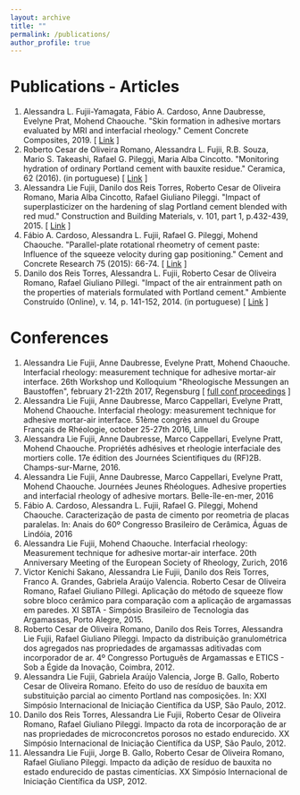 ```yaml
---
layout: archive
title: ""
permalink: /publications/
author_profile: true
---
```


# Publications - Articles
1. Alessandra L. Fujii-Yamagata, Fábio A. Cardoso, Anne Daubresse, Evelyne Prat, Mohend Chaouche. "Skin formation in adhesive mortars evaluated by MRI and interfacial rheology." Cement Concrete Composites, 2019. [ [Link](https://www.sciencedirect.com/science/article/pii/S0958946518305420) ]
2. Roberto Cesar de Oliveira Romano, Alessandra L. Fujii, R.B. Souza, Mario S. Takeashi, Rafael G. Pileggi, Maria Alba Cincotto. "Monitoring hydration of ordinary Portland cement with bauxite residue." Ceramica, 62 (2016). (in portuguese) [ [Link](http://www.scielo.br/scielo.php?script=sci_arttext&pid=S0366-69132016000300215) ]
3. Alessandra Lie Fujii, Danilo dos Reis Torres, Roberto Cesar de Oliveira Romano, Maria Alba Cincotto, Rafael Giuliano Pileggi. "Impact of superplasticizer on the hardening of slag Portland cement blended with red mud." Construction and Building Materials, v. 101, part 1, p.432-439, 2015. [ [Link](http://www.sciencedirect.com/science/article/pii/S0950061815304785) ]
4. Fábio A. Cardoso, Alessandra L. Fujii, Rafael G. Pileggi, Mohend Chaouche. "Parallel-plate rotational rheometry of cement paste: Influence of the squeeze velocity during gap positioning." Cement and Concrete Research 75 (2015): 66-74. [ [Link](http://www.sciencedirect.com/science/article/pii/S0008884615001167) ]
5. Danilo dos Reis Torres, Alessandra L. Fujii, Roberto Cesar de Oliveira Romano, Rafael Giuliano Pillegi. "Impact of the air entrainment path on the properties of materials formulated with Portland cement." Ambiente Construído (Online), v. 14, p. 141-152, 2014. (in portuguese) [ [Link](http://www.scielo.br/scielo.php?pid=S1678-86212014000200010&script=sci_arttext) ]


# Conferences
1. Alessandra Lie Fujii, Anne Daubresse, Evelyne Pratt, Mohend Chaouche. Interfacial rheology: measurement technique for adhesive mortar-air interface. 26th Workshop und Kolloquium "Rheologische Messungen an Baustoffen", february 21-22th 2017, Regensburg [ [full conf proceedings](https://tredition.de/autoren/markus-greim-17000/rheologische-messungen-an-baustoffen-2017-e-book-89985/) ] 
2. Alessandra Lie Fujii, Anne Daubresse, Marco Cappellari, Evelyne Pratt, Mohend Chaouche. Interfacial rheology: measurement technique for adhesive mortar-air interface. 51ème congrès annuel du Groupe Français de Rhéologie,  october 25-27th 2016, Lille
3. Alessandra Lie Fujii, Anne Daubresse, Marco Cappellari, Evelyne Pratt, Mohend Chaouche. Propriétés adhésives et rheologie interfaciale des mortiers colle. 17e édition des Journées Scientifiques du (RF)2B. Champs-sur-Marne, 2016.
4. Alessandra Lie Fujii, Anne Daubresse, Marco Cappellari, Evelyne Pratt, Mohend Chaouche. Journées Jeunes Rhéologues. Adhesive properties and interfacial rheology of adhesive mortars. Belle-île-en-mer, 2016
5. Fábio A. Cardoso, Alessandra L. Fujii, Rafael G. Pileggi, Mohend Chaouche. Caracterização de pasta de cimento por reometria de placas paralelas. In: Anais do 60º Congresso Brasileiro de Cerâmica, Águas de Lindóia, 2016
6. Alessandra Lie Fujii, Mohend Chaouche. Interfacial rheology: Measurement technique for adhesive mortar-air interface. 20th Anniversary Meeting of the European Society of Rheology, Zurich, 2016
7. Victor Kenichi Sakano,  Alessandra Lie Fujii, Danilo dos Reis Torres, Franco A. Grandes, Gabriela Araújo Valencia. Roberto Cesar de Oliveira Romano, Rafael Giuliano Pillegi.  Aplicação do método de squeeze flow sobre bloco cerâmico para comparação com a aplicação de argamassas em paredes. XI SBTA - Simpósio Brasileiro de Tecnologia das Argamassas, Porto Alegre, 2015.
8. Roberto Cesar de Oliveira Romano, Danilo dos Reis Torres, Alessandra Lie Fujii, Rafael Giuliano Pileggi. Impacto da distribuição granulométrica dos agregados nas propriedades de argamassas aditivadas com incorporador de ar.  4º Congresso Português de Argamassas e ETICS - Sob a Égide da Inovação, Coimbra, 2012.
9. Alessandra Lie Fujii, Gabriela Araújo Valencia, Jorge B. Gallo, Roberto Cesar de Oliveira Romano. Efeito do uso de resíduo de bauxita em substituição parcial ao cimento Portland nas composições. In: XXI Simpósio Internacional de Iniciação Científica da USP, São Paulo, 2012.
10. Danilo dos Reis Torres, Alessandra Lie Fujii, Roberto Cesar de Oliveira Romano, Rafael Giuliano Pileggi. Impacto da rota de incorporação de ar nas propriedades de microconcretos porosos no estado endurecido. XX Simpósio Internacional de Iniciação Científica da USP, São Paulo, 2012.
11. Alessandra Lie Fujii, Jorge B. Gallo, Roberto Cesar de Oliveira Romano, Rafael Giuliano Pileggi. Impacto da adição de resíduo de bauxita no estado endurecido de pastas cimentícias. XX Simpósio Internacional de Iniciação Científica da USP, 2012.

